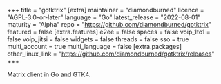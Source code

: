 +++
title = "gotktrix"
[extra]
maintainer = "diamondburned"
licence = "AGPL-3.0-or-later"
language = "Go"
latest_release = "2022-08-01"
maturity = "Alpha"
repo = "https://github.com/diamondburned/gotktrix"
featured = false
[extra.features]
e2ee = false
spaces = false
voip_1to1 = false
voip_jitsi = false
widgets = false
threads = false
sso = true
multi_account = true
multi_language = false
[extra.packages]
other_linux_link = "https://github.com/diamondburned/gotktrix/releases"
+++

Matrix client in Go and GTK4.
